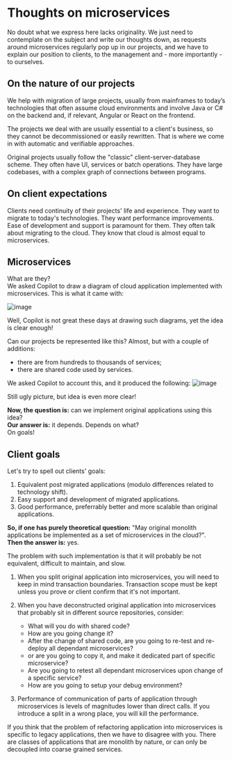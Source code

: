# Thoughts on microservices

No doubt what we express here lacks originality. We just need to contemplate on the subject and write our thoughts down, as 
requests around microservices regularly pop up in our projects, and we have to explain our position
to clients, to the management and - more importantly - to ourselves.

## On the nature of our projects

We help with migration of large projects, usually from mainframes to today’s technologies that often assume 
cloud environments and involve Java or C# on the backend and, if relevant, Angular or React on the frontend.

The projects we deal with are usually essential to a client's business, so they cannot be decommissioned or easily rewritten. 
That is where we come in with automatic and verifiable approaches.

Original projects usually follow the "classic" client-server-database scheme. They often have UI, services or batch operations. 
They have large codebases, with a complex graph of connections between programs.

## On client expectations

Clients need continuity of their projects' life and experience. They want to migrate to today's technologies. 
They want performance improvements. Ease of development and support is paramount for them. 
They often talk about migrating to the cloud. 
They know that cloud is almost equal to microservices.

## Microservices

What are they?  
We asked Copilot to draw a diagram of cloud application implemented with microservices. This is what it came with:

![image](https://github.com/user-attachments/assets/2af3c4ef-8408-4469-82c8-e14dd9e05076)

Well, Copilot is not great these days at drawing such diagrams, yet the idea is clear enough!

Can our projects be represented like this?
Almost, but with a couple of additions:
* there are from hundreds to thousands of services;
* there are shared code used by services.

We asked Copilot to account this, and it produced the following:
![image](https://github.com/user-attachments/assets/5e782040-7161-454f-a08f-abac7f7de1d1)

Still ugly picture, but idea is even more clear!

**Now, the question is:** can we implement original applications using this idea?  
**Our answer is:** it depends.
Depends on what?  
On goals!

## Client goals

Let's try to spell out clients' goals:
  1. Equivalent post migrated applications (modulo differences related to technology shift).
  2. Easy support and development of migrated applications.
  3. Good performance, preferrably better and more scalable than original applications.

**So, if one has purely theoretical question:** "May original monolith applications be implemented as a set of microservices in the cloud?".  
**Then the answer is:** yes.

The problem with such implementation is that it will probably be not equivalent, difficult to maintain, and slow.

1. When you split original application into microservices, you will need to keep in mind transaction boundaries.
Transaction scope must be kept unless you prove or client confirm that it's not important.

2. When you have deconstructed original application into microservices that probably sit in different source repositories, consider:
   * What will you do with shared code?
   * How are you going change it?
   * After the change of shared code, are you going to re-test and re-deploy all dependant microservices?
   * or are you going to copy it, and make it dedicated part of specific microservice?
   * Are you going to retest all dependant microservices upon change of a specific service?
   * How are you going to setup your debug environment?

3. Performance of communication of parts of application through microservices is levels of magnitudes lower than direct calls.
   If you introduce a split in a wrong place, you will kill the performance.

If you think that the problem of refactoring application into microservices is specific to legacy applications, then we have to disagree with you.
There are classes of applications that are monolith by nature, or can only be decoupled into coarse grained services.

